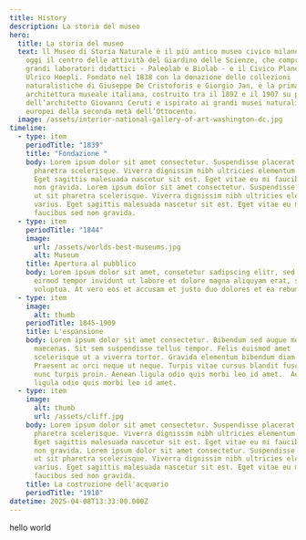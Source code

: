 ```yaml
---
title: History
description: La storia del museo
hero:
  title: La storia del museo
  text: ll Museo di Storia Naturale è il più antico museo civico milanese ed è
    oggi il centro delle attività del Giardino delle Scienze, che comprende due
    grandi laboratori didattici - Paleolab e Biolab - e il Civico Planetario
    Ulrico Hoepli. Fondato nel 1838 con la donazione delle collezioni
    naturalistiche di Giuseppe De Cristoforis e Giorgio Jan, è la prima
    architettura museale italiana, costruito tra il 1892 e il 1907 su progetto
    dell’architetto Giovanni Ceruti e ispirato ai grandi musei naturalistici
    europei della seconda metà dell’Ottocento.
  image: /assets/interior-national-gallery-of-art-washington-dc.jpg
timeline:
  - type: item
    periodTitle: "1839"
    title: "Fondazione "
    body: Lorem ipsum dolor sit amet consectetur. Suspendisse placerat ut sit
      pharetra scelerisque. Viverra dignissim nibh ultricies elementum varius.
      Eget sagittis malesuada nascetur sit est. Eget vitae eu mi faucibus sed
      non gravida. Lorem ipsum dolor sit amet consectetur. Suspendisse placerat
      ut sit pharetra scelerisque. Viverra dignissim nibh ultricies elementum
      varius. Eget sagittis malesuada nascetur sit est. Eget vitae eu mi
      faucibus sed non gravida.
  - type: item
    periodTitle: "1844"
    image:
      url: /assets/worlds-best-museums.jpg
      alt: Museum
    title: Apertura al pubblico
    body: Lorem ipsum dolor sit amet, consetetur sadipscing elitr, sed diam nonumy
      eirmod tempor invidunt ut labore et dolore magna aliquyam erat, sed diam
      voluptua. At vero eos et accusam et justo duo dolores et ea rebum.
  - type: item
    image:
      alt: thumb
    periodTitle: 1845-1909
    title: L'espansione
    body: Lorem ipsum dolor sit amet consectetur. Bibendum sed augue molestie ac
      maecenas. Sit sem suspendisse tellus tempor. Felis euismod amet
      scelerisque ut a viverra tortor. Gravida elementum bibendum diam maecenas.
      Praesent ac orci neque ut neque. Turpis vitae cursus blandit fusce euismod
      nunc turpis proin. Aenean ligula odio quis morbi leo id amet.  Aenean
      ligula odio quis morbi leo id amet.
  - type: item
    image:
      alt: thumb
      url: /assets/cliff.jpg
    body: Lorem ipsum dolor sit amet consectetur. Suspendisse placerat ut sit
      pharetra scelerisque. Viverra dignissim nibh ultricies elementum varius.
      Eget sagittis malesuada nascetur sit est. Eget vitae eu mi faucibus sed
      non gravida. Lorem ipsum dolor sit amet consectetur. Suspendisse placerat
      ut sit pharetra scelerisque. Viverra dignissim nibh ultricies elementum
      varius. Eget sagittis malesuada nascetur sit est. Eget vitae eu mi
      faucibus sed non gravida.
    title: La costruzione dell'acquario
    periodTitle: "1910"
datetime: 2025-04-08T13:33:00.000Z
---
```

hello world
